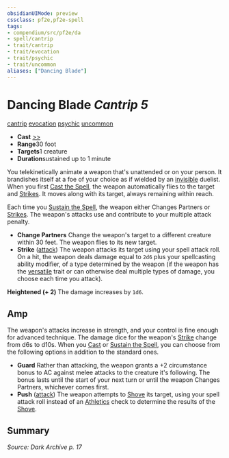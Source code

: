 ```yaml
---
obsidianUIMode: preview
cssclass: pf2e,pf2e-spell
tags:
- compendium/src/pf2e/da
- spell/cantrip
- trait/cantrip
- trait/evocation
- trait/psychic
- trait/uncommon
aliases: ["Dancing Blade"]
---
```

# Dancing Blade *Cantrip 5*   
[cantrip](../../Rules/traits/cantrip.md)  [evocation](../../Rules/traits/evocation.md)  [psychic](../../Rules/traits/psychic-da.md)  [uncommon](../../Rules/traits/uncommon.md)  

- **Cast** [>>](../../Rules/core-rulebook/chapter-9-playing-the-game.md#Actions "Two-Action") 
- **Range**30 foot
- **Targets**1 creature
- **Duration**sustained up to 1 minute

You telekinetically animate a weapon that's unattended or on your person. It brandishes itself at a foe of your choice as if wielded by an [invisible](../../Rules/conditions.md#Invisible) duelist. When you first [Cast the Spell](../../Rules/actions/cast-a-spell.md), the weapon automatically flies to the target and [Strikes](../../Rules/actions/strike.md). It moves along with its target, always remaining within reach.

Each time you [Sustain the Spell](../../Rules/actions/sustain-a-spell.md), the weapon either Changes Partners or [Strikes](../../Rules/actions/strike.md). The weapon's attacks use and contribute to your multiple attack penalty.

- **Change Partners** Change the weapon's target to a different creature within 30 feet. The weapon flies to its new target.
- **Strike** ([attack](../../Rules/traits/attack.md)) The weapon attacks its target using your spell attack roll. On a hit, the weapon deals damage equal to `2d6` plus your spellcasting ability modifier, of a type determined by the weapon (if the weapon has the [versatile](../../Rules/traits/versatile.md) trait or can otherwise deal multiple types of damage, you choose each time you attack).

**Heightened (+ 2)** The damage increases by `1d6`.

## Amp

The weapon's attacks increase in strength, and your control is fine enough for advanced technique. The damage dice for the weapon's [Strike](../../Rules/actions/strike.md) change from d6s to d10s. When you [Cast](../../Rules/actions/cast-a-spell.md) or [Sustain the Spell](../../Rules/actions/sustain-a-spell.md), you can choose from the following options in addition to the standard ones.

- **Guard** Rather than attacking, the weapon grants a +2 circumstance bonus to AC against melee attacks to the creature it's following. The bonus lasts until the start of your next turn or until the weapon Changes Partners, whichever comes first.
- **Push** ([attack](../../Rules/traits/attack.md)) The weapon attempts to [Shove](../../Rules/actions/shove.md) its target, using your spell attack roll instead of an [Athletics](../skills.md#Athletics) check to determine the results of the [Shove](../../Rules/actions/shove.md).

## Summary

*Source: Dark Archive p. 17*